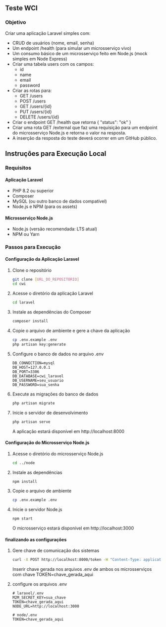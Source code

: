 ## Teste WCI

### Objetivo
Criar uma aplicação Laravel simples com:
- CRUD de usuários (nome, email, senha)
- Um endpoint /health (para simular um microsserviço vivo)
- Um consumo básico de um microsserviço feito em Node.js (mock simples em Node Express)
- Criar uma tabela users com os campos:
  - id
  - name
  - email
  - password
- Criar as rotas para:
  - GET /users
  - POST /users
  - GET /users/{id}
  - PUT /users/{id}
  - DELETE /users/{id}
- Criar o endpoint GET /health que retorna { "status": "ok" }
- Criar uma rota GET /external que faz uma requisição para um endpoint do microsserviço Node.js e retorna o valor na resposta.
- A inserção da resposta do teste deverá ocorrer em um GitHub público.

## Instruções para Execução Local

### Requisitos

#### Aplicação Laravel
- PHP 8.2 ou superior
- Composer
- MySQL (ou outro banco de dados compatível)
- Node.js e NPM (para os assets)

#### Microsserviço Node.js
- Node.js (versão recomendada: LTS atual)
- NPM ou Yarn

### Passos para Execução

#### Configuração da Aplicação Laravel

1. Clone o repositório
   ```bash
   git clone [URL_DO_REPOSITÓRIO]
   cd cwi
   ```

2. Acesse o diretório da aplicação Laravel
   ```bash
   cd laravel
   ```

3. Instale as dependências do Composer
   ```bash
   composer install
   ```

4. Copie o arquivo de ambiente e gere a chave da aplicação
   ```bash
   cp .env.example .env
   php artisan key:generate
   ```

5. Configure o banco de dados no arquivo .env
   ```
   DB_CONNECTION=mysql
   DB_HOST=127.0.0.1
   DB_PORT=3306
   DB_DATABASE=cwi_laravel
   DB_USERNAME=seu_usuario
   DB_PASSWORD=sua_senha
   ```

6. Execute as migrações do banco de dados
   ```bash
   php artisan migrate
   ```

7. Inicie o servidor de desenvolvimento
   ```bash
   php artisan serve
   ```
   A aplicação estará disponível em http://localhost:8000
   

#### Configuração do Microsserviço Node.js

1. Acesse o diretório do microsserviço Node.js
   ```bash
   cd ../node
   ```

2. Instale as dependências
   ```bash
   npm install
   ```

3. Copie o arquivo de ambiente
   ```bash
   cp .env.example .env
   ```

4. Inicie o servidor Node.js
   ```bash
   npm start
   ```
   O microsserviço estará disponível em http://localhost:3000

#### finalizando as configurações

1. Gere chave de comunicação dos sistemas
   ```bash
   curl -X POST http://localhost:8000/token -H "Content-Type: application/json" -d '{"system_name":"node","secret_key":"sua_chave"}'
   ```
   Inserir chave gerada nos arquivos .env de ambos os microsserviços com chave TOKEN=chave_gerada_aqui

2. configure os arquivos .env
   ```
   # laravel/.env
   M2M_SECRET_KEY=sua_chave
   TOKEN=chave_gerada_aqui
   NODE_URL=http://localhost:3000
  
   # node/.env
   TOKEN=chave_gerada_aqui
   ```